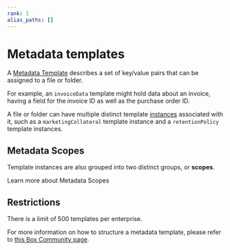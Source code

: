 ```yaml
---
rank: 1
alias_paths: []
---
```


# Metadata templates

A [Metadata Template][template] describes a set of key/value
pairs that can be assigned to a file or folder.

For example, an `invoiceData` template might hold data about an invoice, having
a field for the invoice ID as well as the purchase order ID.

A file or folder can have multiple distinct template [instances][instance]
associated with it, such as a `marketingCollateral` template instance and a
`retentionPolicy` template instances.

## Metadata Scopes

Template instances are also grouped into two distinct groups, or **scopes**.

<CTA to='g://metadata/templates/scopes'>
  Learn more about Metadata Scopes
</CTA>

## Restrictions

There is a limit of 500 templates per enterprise.

For more information on how to structure a metadata template, please refer to
[this Box Community page][community].

[instance]: g://metadata/instances
[template]: g://metadata/templates
[community]: https://community.box.com/t5/How-to-Guides-for-Admins/How-to-Create-the-Right-Metadata-Structure-for-your-Enterprise/ta-p/43960
